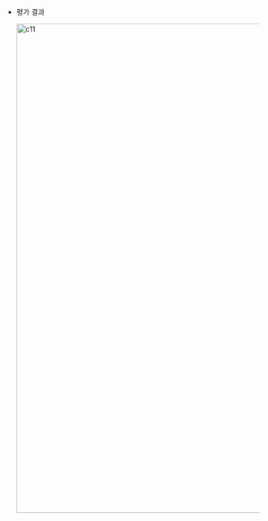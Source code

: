 - 평가 결과

  <img width="966" alt="c11" src="https://github.com/2UJ1N/42piscine/assets/83401978/0aaa0eba-6b46-43c9-a2e5-ca52e465e9aa">
